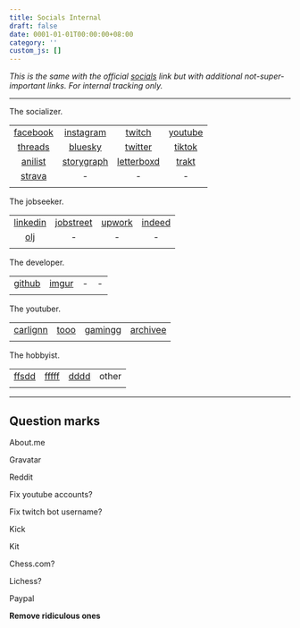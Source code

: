 ```yaml
---
title: Socials Internal
draft: false
date: 0001-01-01T00:00:00+08:00
category: ''
custom_js: []
---
```


*This is the same with the official [socials](/socials) link but with additional not-super-important links. For internal tracking only.*

***

The socializer.

|                                                      |                                                               |                                                |                                            |
| :--------------------------------------------------: | :-----------------------------------------------------------: | :--------------------------------------------: | :----------------------------------------: |
|      [facebook](https://facebook.com/carlignn/)      |          [instagram](https://instagram.com/carlignn/)         |      [twitch](https://twitch.tv/carlignn/)     |  [youtube](https://youtube.com/@carlignn/) |
|       [threads](https://threads.net/carlignn/)       |  [bluesky](https://bsky.app/profile/carlignn@carlgaspar.com/) |    [twitter](https://twitter.com/cxrlignn/)    | [tiktok](https://www.tiktok.com/@carlignn) |
|     [anilist](https://anilist.co/user/carlignn/)     | [storygraph](https://app.thestorygraph.com/profile/carlignn/) | [letterboxd](https://letterboxd.com/carlignn/) |  [trakt](https://trakt.tv/users/carlignn)  |
| [strava](https://www.strava.com/athletes/143231181/) |                               -                               |                        -                       |                      -                     |
|                                                      |                                                               |                                                |                                            |

The jobseeker.

|                                                           |                                                                      |                                                                  |                                                      |
| :-------------------------------------------------------: | :------------------------------------------------------------------: | :--------------------------------------------------------------: | :--------------------------------------------------: |
|     [linkedin](https://www.linkedin.com/in/carlignn/)     | [jobstreet](https://ph.jobstreet.com/profile/carl-gaspar-7B3xYkHRSV) | [upwork](https://www.upwork.com/freelancers/~01cfbc6966ef5bfd83) | [indeed](https://profile.indeed.com/p/carlg-3j9gf74) |
| [olj](https://www.onlinejobs.ph/jobseekers/info/2972349/) |                                   -                                  |                                 -                                |                           -                          |
|                                                           |                                                                      |                                                                  |                                                      |

The developer.

|                                        |                                          |     |     |
| :------------------------------------: | :--------------------------------------: | :-: | :-: |
| [github](https://github.com/carlignn/) | [imgur](https://imgur.com/user/carlignn) |  -  |  -  |
|                                        |                                          |     |     |

The youtuber.

|                                            |                                           |                                                 |                                                   |
| :----------------------------------------: | :---------------------------------------: | :---------------------------------------------: | :-----------------------------------------------: |
| [carlignn](https://youtube.com/@carlignn/) | [tooo](https://youtube.com/@carlignntoo/) | [gamingg](https://youtube.com/@carlignngaming/) | [archivee](https://youtube.com/@carlignnarchive/) |
|                                            |                                           |                                                 |                                                   |

The hobbyist.

|                                                |                                                                  |                                                                |       |
| :--------------------------------------------: | :--------------------------------------------------------------: | :------------------------------------------------------------: | :---: |
| [ffsdd](https://www.linkedin.com/in/carlignn/) | [fffff](https://ph.jobstreet.com/profile/carl-gaspar-7B3xYkHRSV) | [dddd](https://www.upwork.com/freelancers/~01cfbc6966ef5bfd83) | other |
|                                                |                                                                  |                                                                |       |

***

## Question marks

About.me

Gravatar

Reddit

Fix youtube accounts?

Fix twitch bot username?

Kick

Kit

Chess.com?

Lichess?

Paypal

**Remove ridiculous ones**
